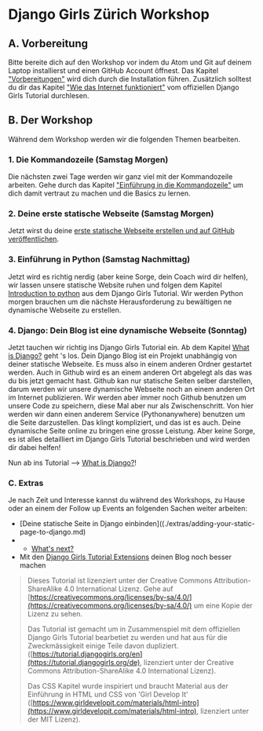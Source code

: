 # Django Girls Zürich Workshop

## A. Vorbereitung

Bitte bereite dich auf den Workshop vor indem du Atom und Git auf deinem Laptop installierst und einen GitHub Account öffnest. Das Kapitel ["Vorbereitungen"](./preparations.md) wird dich durch die Installation führen. Zusätzlich solltest du dir das Kapitel ["Wie das Internet funktioniert"](https://tutorial.djangogirls.org/de/how_the_internet_works/) vom offiziellen Django Girls Tutorial durchlesen.

## B. Der Workshop

Während dem Workshop werden wir die folgenden Themen bearbeiten.

### 1. Die Kommandozeile \(Samstag Morgen\)

Die nächsten zwei Tage werden wir ganz viel mit der Kommandozeile arbeiten. Gehe durch das Kapitel ["Einführung in die Kommandozeile"](https://tutorial.djangogirls.org/de/intro_to_command_line/) um dich damit vertraut zu machen und die Basics zu lernen.

### 2. Deine erste statische Webseite \(Samstag Morgen\)

Jetzt wirst du deine [erste statische Webseite erstellen und auf GitHub veröffentlichen](./static-website/README.md).

### 3. Einführung in Python \(Samstag Nachmittag\)

Jetzt wird es richtig nerdig \(aber keine Sorge, dein Coach wird dir helfen\), wir lassen unsere statische Website ruhen und folgen dem Kapitel [Introduction to python](https://tutorial.djangogirls.org/en/python_introduction/) aus dem Django Girls Tutorial. Wir werden Python morgen brauchen um die nächste Herausforderung zu bewältigen ne dynamische Webseite zu erstellen.

### 4. Django: Dein Blog ist eine dynamische Webseite \(Sonntag\)

Jetzt tauchen wir richtig ins Django Girls Tutorial ein. Ab dem Kapitel [What is Django?](https://tutorial.djangogirls.org/en/django/) geht 's los. Dein Django Blog ist ein Projekt unabhängig von deiner statische Webseite. Es muss also in einem anderen Ordner gestartet werden. Auch in Github wird es an einem anderen Ort abgelegt als das was du bis jetzt gemacht hast. Github kan nur statische Seiten selber darstellen, darum werden wir unsere dynamische Webseite noch an einem anderen Ort im Internet publizieren. Wir werden aber immer noch Github benutzen um unsere Code zu speichern, diese Mal aber nur als Zwischenschritt. Von hier werden wir dann einen anderem Service \(Pythonanywhere\) benutzen um die Seite darzustellen. Das klingt kompliziert, und das ist es auch. Deine dynamische Seite online zu bringen eine grosse Leistung. Aber keine Sorge, es ist alles detailliert im Django Girls Tutorial beschrieben und wird werden dir dabei helfen!

Nun ab ins Tutorial --&gt; [What is Django?](https://tutorial.djangogirls.org/en/django/)!

### C. Extras

Je nach Zeit und Interesse kannst du während des Workshops, zu Hause oder an einem der Follow up Events an folgenden Sachen weiter arbeiten:

* \[Deine statische Seite in Django einbinden\]\(\(./extras/adding-your-static-page-to-django.md\)
* * [What's next?](https://tutorial.djangogirls.org/en/whats_next/)
* Mit den [Django Girls Tutorial Extensions](https://djangogirls.gitbooks.io/django-girls-tutorial-extensions/content/) deinen Blog noch besser machen



> Dieses Tutorial ist lizenziert unter der Creative Commons Attribution-ShareAlike 4.0 International Lizenz. Gehe auf [https://creativecommons.org/licenses/by-sa/4.0/](https://creativecommons.org/licenses/by-sa/4.0/) um eine Kopie der Lizenz zu sehen.
>
> Das Tutorial ist gemacht um in Zusammenspiel mit dem offiziellen Django Girls Tutorial bearbetiet zu werden und hat aus für die Zweckmässigkeit einige Teile davon dupliziert. \([https://tutorial.djangogirls.org/en](https://tutorial.djangogirls.org/de), lizenziert unter der Creative Commons Attribution-ShareAlike 4.0 International Lizenz\).
>
> Das CSS Kapitel wurde inspiriert und braucht Material aus der Einführung in HTML und CSS von 'Girl Develop It' \([https://www.girldevelopit.com/materials/html-intro](https://www.girldevelopit.com/materials/html-intro), lizenziert unter der MIT Lizenz\).



